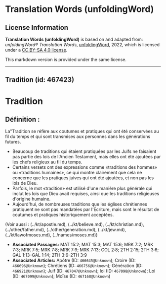 # Translation Words (unfoldingWord)

## License Information

**Translation Words (unfoldingWord)** is based on and adapted from: _unfoldingWord® Translation Words_, [unfoldingWord](https://unfoldingword.org/utw), 2022, which is licensed under a [CC BY-SA 4.0 license](https://creativecommons.org/licenses/by-sa/4.0/legalcode.en).

This markdown version is provided under the same license.



--------------------------------

## Tradition (id: 467423)

Tradition
=========

Définition :
------------

La"Tradition se réfère aux coutumes et pratiques qui ont été conservées au fil du temps et qui sont transmises aux personnes dans les générations futures.

* Beaucoup de traditions qui étaient pratiquées par les Juifs ne faisaient pas partie des lois de l'Ancien Testament, mais elles ont été ajoutées par les chefs religieux au fil du temps.
* Certains versets ont des expressions comme «traditions des hommes» ou «traditions humaines», ce qui montre clairement que cela ne concerne que les pratiques juives qui ont été ajoutées, et non pas les lois de Dieu.
* Parfois, le mot «tradition» est utilisé d'une manière plus générale qui inclut les lois que Dieu avait requises, ainsi que les traditions religieuses d'origine humaine.
* Aujourd'hui, de nombreuses traditions que les églises chrétiennes pratiquent ne sont pas mandatées par l'Écriture, mais sont le résultat de coutumes et pratiques historiquement acceptées.

(Voir aussi : (../kt/apostle.md), (../kt/believe.md), (../kt/christian.md), (../other/father.md), (../other/generation.md), (../kt/jew.md), (../kt/lawofmoses.md), (../names/moses.md))

* **Associated Passages:** MAT 15:2; MAT 15:3; MAT 15:6; MRK 7:2; MRK 7:3; MRK 7:5; MRK 7:8; MRK 7:9; MRK 7:13; COL 2:8; 2TH 2:15; 2TH 3:6; GAL 1:13–GAL 1:14; 2TH 3:6–2TH 3:9
* **Associated Articles:** Apôtre (ID: `466645@Unknown`); Croire (ID: `466696@Unknown`); Chrétiens (ID: `466756@Unknown`); Génération (ID: `466921@Unknown`); Juif (ID: `467047@Unknown`); loi (ID: `467098@Unknown`); Loi (ID: `467099@Unknown`); Moïse (ID: `467168@Unknown`)


